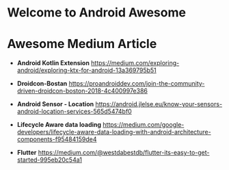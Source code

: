 # Welcome to Android Awesome


# Awesome Medium Article  

 - **Android Kotlin Extension**   https://medium.com/exploring-android/exploring-ktx-for-android-13a369795b51
 - **Droidcon-Bostan**
 https://proandroiddev.com/join-the-community-driven-droidcon-boston-2018-4c400997e386
 
 - **Android Sensor - Location**
  https://android.jlelse.eu/know-your-sensors-android-location-services-565d5474bf0
  
 - **Lifecycle Aware data loading**
https://medium.com/google-developers/lifecycle-aware-data-loading-with-android-architecture-components-f95484159de4
 - **Flutter**
https://medium.com/@westdabestdb/flutter-its-easy-to-get-started-995eb20c54a1


 
